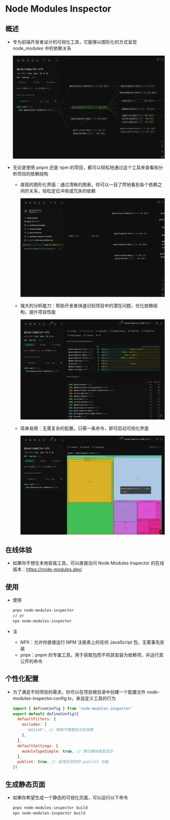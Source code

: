 # Node Modules Inspector

## 概述

+ 专为前端开发者设计的可视化工具，它能够以图形化的方式呈现 node_modules 中的依赖关系

  ![alt text](<images/Node Modules Inspector.png>)

+ 无论是使用 pnpm 还是 npm 的项目，都可以轻松地通过这个工具来查看和分析项目的依赖结构

  + 直观的图形化界面：通过清晰的图表，你可以一目了然地看到各个依赖之间的关系，轻松定位冲突或冗余的依赖

    ![alt text](images/直观的图形化界面.png)

  + 强大的分析能力：帮助开发者快速识别项目中的潜在问题，优化依赖结构，提升项目性能

    ![alt text](images/强大的分析能力.png)

  + 简单易用：无需复杂的配置，只需一条命令，即可启动可视化界面

    ![alt text](images/简单易用.png)

## 在线体验

+ 如果你不想在本地安装工具，可以直接访问 Node Modules Inspector 的在线版本：https://node-modules.dev/

## 使用

+ 使用

  ```bash
  pnpx node-modules-inspector
  // or
  npx node-modules-inspector
  ```

+ 注

  + NPX：允许你直接运行 NPM 注册表上的任何 JavaScript 包，无需事先安装
  + pnpx：pnpm 的专属工具，用于获取包而不将其安装为依赖项，并运行其公开的命令

## 个性化配置

+ 为了满足不同项目的需求，你可以在项目根目录中创建一个配置文件 node-modules-inspector.config.ts，来自定义工具的行为

  ```js
  import { defineConfig } from 'node-modules-inspector'
  export default defineConfig({
    defaultFilters: {
      excludes: [
        'eslint', // 排除不需要显示的依赖
      ],
    },
    defaultSettings: {
      moduleTypeSimple: true, // 简化模块类型显示
    },
    publint: true, // 启用实验性的 publint 功能
  })
  ```

## 生成静态页面

+ 如果你希望生成一个静态的可视化页面，可以运行以下命令

  ```bash
  pnpx node-modules-inspector build
  npx node-modules-inspector build
  ```
